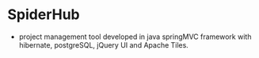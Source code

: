 # SpiderHub  

* project management tool developed in java springMVC framework with hibernate, postgreSQL, jQuery UI and Apache Tiles.
